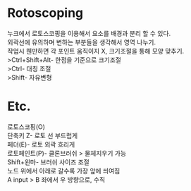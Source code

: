 # Rotoscoping
누크에서 로토스코핑을 이용해서 요소를 배경과 분리 할 수 있다.
<br/>외곽선에 유의하며 변하는 부분들을 생각해서 영역 나누기.
<br/>작업시 웬만하면 각 포인트 움직이지 X, 크기조절을 통해 모양 맞추기.
<br/> >Ctrl+Shift+Alt- 한점을 기준으로 크기조절
<br/> >Ctrl- 대칭 조절
<br/> >Shift- 자유변형

# Etc.
로토스코핑(O)
<br/>단축키 Z- 로토 선 부드럽게
<br/>페더(E)- 로토 외곽 흐리게
<br/>로토페인트(P)- 클론브러쉬 > 물체지우기 가능
<br/>Shift+왼마- 브러쉬 사이즈 조절 
<br/>노드 위에서 아래로 갈수록 가장 앞에 씌여짐
<br/>A input > B 좌에서 우 방향으로, 수직
